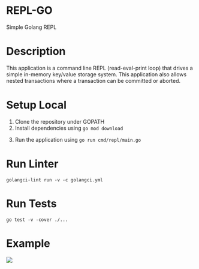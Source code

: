 # REPL-GO
Simple Golang REPL

# Description
This application is a command line REPL (read-eval-print loop) that drives a simple in-memory key/value storage system. This application also allows nested transactions where a transaction can be committed or aborted.

# Setup Local
1. Clone the repository under GOPATH
2. Install dependencies using ```go mod download```
3) Run the application using ```go run cmd/repl/main.go```

# Run Linter
```golangci-lint run -v -c golangci.yml```

# Run Tests
```go test -v -cover ./...```

# Example
![](https://github.com/karthikpothineni/staticfiles/blob/main/gif/repl-go.gif)